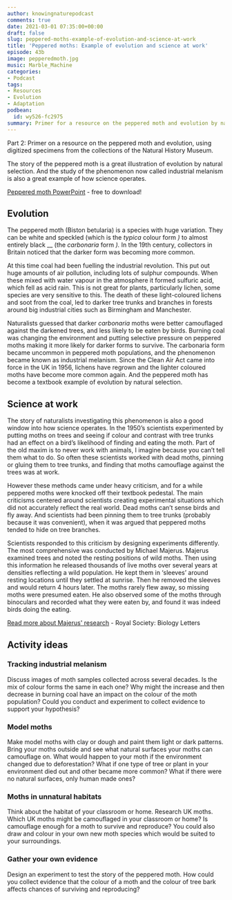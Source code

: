 ```yaml
---
author: knowingnaturepodcast
comments: true
date: 2021-03-01 07:35:00+00:00
draft: false
slug: peppered-moths-example-of-evolution-and-science-at-work
title: 'Peppered moths: Example of evolution and science at work'
episode: 43b
image: pepperedmoth.jpg
music: Marble_Machine
categories:
- Podcast
tags:
- Resources
- Evolution
- Adaptation
podbean:
  id: wy526-fc2975
summary: Primer for a resource on the peppered moth and evolution by natural selection. The study the changes in peppered moth populations as an example of how science operates.
---
```


Part 2: Primer on a resource on the peppered moth and evolution, using
digitized specimens from the collections of the Natural History Museum.

The story of the peppered moth is a great illustration of evolution by natural
selection. And the study of the phenomenon now called industrial melanism is
also a great example of how science operates.

[Peppered moth PowerPoint](https://knowingnaturepodcast.files.wordpress.com/2021/02/peppered-moths.pptx) \- free to download!

## Evolution

The peppered moth (Biston betularia) is a species with huge variation. They
can be white and speckled (which is the _typica_ colour form _)_ to almost
entirely black __ (the _carbonaria_ form _)._ In the 19th century, collectors
in Britain noticed that the darker form was becoming more common.  

At this time coal had been fuelling the industrial revolution. This put out
huge amounts of air pollution, including lots of sulphur compounds. When these
mixed with water vapour in the atmosphere it formed sulfuric acid, which fell
as acid rain. This is not great for plants, particularly lichen, some species
are very sensitive to this. The death of these light-coloured lichens and soot
from the coal, led to darker tree trunks and branches in forests around big
industrial cities such as Birmingham and Manchester.

Naturalists guessed that darker _carbonaria_ moths were better camouflaged
against the darkened trees, and less likely to be eaten by birds. Burning coal
was changing the environment and putting selective pressure on peppered moths
making it more likely for darker forms to survive. The carbonaria form became
uncommon in peppered moth populations, and the phenomenon became known as
industrial melanism. Since the Clean Air Act came into force in the UK in
1956, lichens have regrown and the lighter coloured moths have become more
common again. And the peppered moth has become a textbook example of evolution
by natural selection.

## Science at work

The story of naturalists investigating this phenomenon is also a good window
into how science operates. In the 1950’s scientists experimented by putting
moths on trees and seeing if colour and contrast with tree trunks had an
effect on a bird’s likelihood of finding and eating the moth. Part of the old
maxim is to never work with animals, I imagine because you can’t tell them
what to do. So often these scientists worked with dead moths, pinning or
gluing them to tree trunks, and finding that moths camouflage against the
trees was at work.

However these methods came under heavy criticism, and for a while peppered
moths were knocked off their textbook pedestal. The main criticisms centered
around scientists creating experimental situations which did not accurately
reflect the real world. Dead moths can’t sense birds and fly away. And
scientists had been pinning them to tree trunks (probably because it was
convenient), when it was argued that peppered moths tended to hide on tree
branches.

Scientists responded to this criticism by designing experiments differently.
The most comprehensive was conducted by Michael Majerus. Majerus examined
trees and noted the resting positions of wild moths. Then using this
information he released thousands of live moths over several years at
densities reflecting a wild population. He kept them in ‘sleeves’ around
resting locations until they settled at sunrise. Then he removed the sleeves
and would return 4 hours later. The moths rarely flew away, so missing moths
were presumed eaten. He also observed some of the moths through binoculars and
recorded what they were eaten by, and found it was indeed birds doing the
eating.

[Read more about Majerus' research](https://royalsocietypublishing.org/doi/10.1098/rsbl.2011.1136) \- Royal Society: Biology Letters

## Activity ideas

### Tracking industrial melanism

Discuss images of moth samples collected across several decades. Is the mix of
colour forms the same in each one? Why might the increase and then decrease in
burning coal have an impact on the colour of the moth population? Could you
conduct and experiment to collect evidence to support your hypothesis?

### Model moths

Make model moths with clay or dough and paint them light or dark patterns.
Bring your moths outside and see what natural surfaces your moths can
camouflage on. What would happen to your moth if the environment changed due
to deforestation? What if one type of tree or plant in your environment died
out and other became more common? What if there were no natural surfaces, only
human made ones?

### Moths in unnatural habitats

Think about the habitat of your classroom or home. Research UK moths. Which UK
moths might be camouflaged in your classroom or home? Is camouflage enough for
a moth to survive and reproduce? You could also draw and colour in your own
new moth species which would be suited to your surroundings.

### Gather your own evidence

Design an experiment to test the story of the peppered moth. How could you
collect evidence that the colour of a moth and the colour of tree bark affects
chances of surviving and reproducing?

